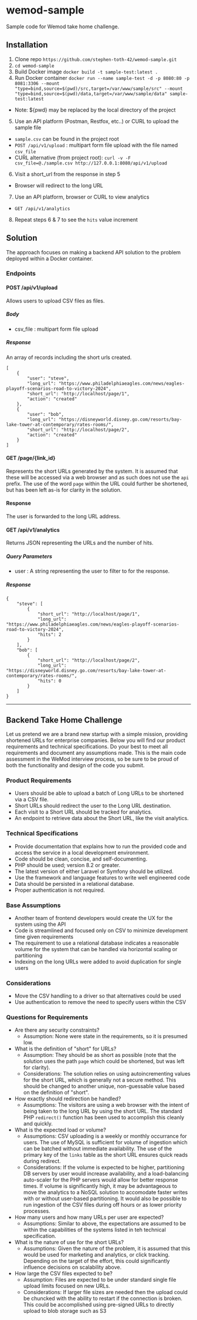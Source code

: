 # wemod-sample
Sample code for Wemod take home challenge.
## Installation
1. Clone repo `https://github.com/stephen-toth-42/wemod-sample.git`
2. `cd wemod-sample`
3. Build Docker image `docker build -t sample-test:latest .`
4. Run Docker container `docker run --name sample-test -d -p 8080:80 -p 8081:3306 --mount "type=bind,source=$(pwd)/src,target=/var/www/sample/src" --mount "type=bind,source=$(pwd)/data,target=/var/www/sample/data" sample-test:latest`
  - Note: ${pwd} may be replaced by the local directory of the project
5. Use an API platform (Postman, Restfox, etc..) or CURL to upload the sample file
  - `sample.csv` can be found in the project root
  - `POST /api/v1/upload` : multipart form file upload with the file named `csv_file`
  - CURL alternative (from project root): `curl -v -F csv_file=@./sample.csv http://127.0.0.1:8080/api/v1/upload`
6. Visit a short_url from the response in step 5
  - Browser will redirect to the long URL
7. Use an API platform, browser or CURL to view analytics
  - `GET /api/v1/analytics`
8. Repeat steps 6 & 7 to see the `hits` value increment

## Solution
The approach focuses on making a backend API solution to the problem deployed within a Docker container.

### Endpoints
#### POST /api/v1/upload
Allows users to upload CSV files as files.
##### Body
- csv_file : multipart form file upload
##### Response
An array of records including the short urls created.
```
[
    {
        "user": "steve",
        "long_url": "https://www.philadelphiaeagles.com/news/eagles-playoff-scenarios-road-to-victory-2024",
        "short_url": "http://localhost/page/1",
        "action": "created"
    },
    {
        "user": "bob",
        "long_url": "https://disneyworld.disney.go.com/resorts/bay-lake-tower-at-contemporary/rates-rooms/",
        "short_url": "http://localhost/page/2",
        "action": "created"
    }
]
```
#### GET /page/{link_id}
Represents the short URLs generated by the system.  It is assumed that these will be accessed via a web browser and as such does not use the `api` prefix.  The use of the word `page` within the URL could further be shortened, but has been left as-is for clarity in the solution.
#### Response
The user is forwarded to the long URL address.

#### GET /api/v1/analytics
Returns JSON representing the URLs and the number of hits.
##### Query Parameters
- user : A string representing the user to filter to for the response.
##### Response
```
{
    "steve": [
        {
            "short_url": "http://localhost/page/1",
            "long_url": "https://www.philadelphiaeagles.com/news/eagles-playoff-scenarios-road-to-victory-2024",
            "hits": 2
        }
    ],
    "bob": [
        {
            "short_url": "http://localhost/page/2",
            "long_url": "https://disneyworld.disney.go.com/resorts/bay-lake-tower-at-contemporary/rates-rooms/",
            "hits": 0
        }
    ]
}
```

---

## Backend Take Home Challenge
Let us pretend we are a brand new startup with a simple mission, providing shortened URLs for enterprise companies. Below you will find our product requirements and technical specifications. Do your best to meet all requirements and document any assumptions made. This is the main code assessment in the WeMod interview process, so be sure to be proud of both the functionality and design of the code you submit.

### Product Requirements
- Users should be able to upload a batch of Long URLs to be shortened via a CSV file.
- Short URLs should redirect the user to the Long URL destination.
- Each visit to a Short URL should be tracked for analytics.
- An endpoint to retrieve data about the Short URL, like the visit analytics.
### Technical Specifications
- Provide documentation that explains how to run the provided code and access the service in a local development environment.
- Code should be clean, concise, and self-documenting.
- PHP should be used; version 8.2 or greater.
- The latest version of either Laravel or Symfony should be utilized.
- Use the framework and language features to write well engineered code
- Data should be persisted in a relational database.
- Proper authentication is not required.

### Base Assumptions
- Another team of frontend developers would create the UX for the system using the API
- Code is streamlined and focused only on CSV to minimize development time given requirements
- The requirement to use a relational database indicates a reasonable volume for the system that can be handled via horizontal scaling or partitioning
- Indexing on the long URLs were added to avoid duplication for single users
### Considerations
- Move the CSV handling to a driver so that alternatives could be used
- Use authentication to remove the need to specify users within the CSV

### Questions for Requirements
- Are there any security constraints?
  - Assumption: None were state in the requirements, so it is presumed low.
- What is the definition of "short" for URLs?
  - Assumption: They should be as short as possible (note that the solution uses the path `page` which could be shortened, but was left for clarity).
  - Considerations: The solution relies on using autoincrementing values for the short URL, which is generally not a secure method.  This should be changed to another unique, non-guessable value based on the definition of "short".
- How exactly should redirection be handled?
  - Assumptions: The visitors are using a web browser with the intent of being taken to the long URL by using the short URL.  The standard PHP `redirect()` function has been used to accomplish this cleanly and quickly.
- What is the expected load or volume?
  - Assumptions: CSV uploading is a weekly or monthly occurrance for users.  The use of MySQL is sufficient for volume of ingestion which can be batched without immediate availability.  The use of the primary key of the `links` table as the short URL ensures quick reads during redirect.
  - Considerations: If the volume is expected to be higher, partitioning DB servers by user would increase availability, and a load-balancing auto-scaler for the PHP servers would allow for better response times.  If volume is significantly high, it may be advantageous to move the analytics to a NoSQL solution to accomodate faster writes with or without user-based partitioning.  It would also be possible to run ingestion of the CSV files during off hours or as lower priority processes.
- How many users and how many URLs per user are expected?
  - Assumptions: Similar to above, the expectations are assumed to be within the capabilities of the systems listed in teh technical specification.
- What is the nature of use for the short URLs?
  - Assumptions: Given the nature of the problem, it is assumed that this would be used for marketing and analytics, or click tracking.  Depending on the target of the effort, this could significantly influence decisions on scalability above.
- How large the CSV files expected to be?
  - Assumption: Files are expected to be under standard single file upload limits focused on new URLs.
  - Considerations: If larger file sizes are needed then the upload could be chuncked with the ability to restart if the connection is broken.  This could be accomplished using pre-signed URLs to directly upload to blob storage such as S3